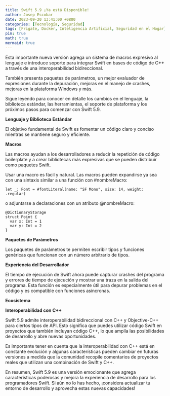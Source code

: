 ```yaml
---
title: Swift 5.9 ¡Ya está Disponible!
author: Josep Escobar
date: 2023-09-20 13:41:00 +0800
categories: [Tecnología, Seguridad]
tags: [Frigate, Docker, Inteligencia Artificial, Seguridad en el Hogar]
pin: true
math: true
mermaid: true
---
```


Esta importante nueva versión agrega un sistema de macros expresivo al lenguaje e introduce soporte para integrar Swift en bases de código de C++ a través de una interoperabilidad bidireccional.

También presenta paquetes de parámetros, un mejor evaluador de expresiones durante la depuración, mejoras en el manejo de crashes, mejoras en la plataforma Windows y más.

Sigue leyendo para conocer en detalle los cambios en el lenguaje, la biblioteca estándar, las herramientas, el soporte de plataforma y los próximos pasos para comenzar con Swift 5.9.

**Lenguaje y Biblioteca Estándar**

El objetivo fundamental de Swift es fomentar un código claro y conciso mientras se mantiene seguro y eficiente.

**Macros**

Las macros ayudan a los desarrolladores a reducir la repetición de código boilerplate y a crear bibliotecas más expresivas que se pueden distribuir como paquetes Swift.

Usar una macro es fácil y natural. Las macros pueden expandirse ya sea con una sintaxis similar a una función con #nombreMacro:

```
let _: Font = #fontLiteral(name: "SF Mono", size: 14, weight: .regular)
```

o adjuntarse a declaraciones con un atributo @nombreMacro:

```
@DictionaryStorage
struct Point {
  var x: Int = 1
  var y: Int = 2
}
```

**Paquetes de Parámetros**

Los paquetes de parámetros te permiten escribir tipos y funciones genéricas que funcionan con un número arbitrario de tipos.

**Experiencia del Desarrollador**

El tiempo de ejecución de Swift ahora puede capturar crashes del programa y errores de tiempo de ejecución y mostrar una traza en la salida del programa. Esta función es especialmente útil para depurar problemas en el código y es compatible con funciones asíncronas.

**Ecosistema**

**Interoperabilidad con C++**

Swift 5.9 admite interoperabilidad bidireccional con C++ y Objective-C++ para ciertos tipos de API. Esto significa que puedes utilizar código Swift en proyectos que también incluyan código C++, lo que amplía las posibilidades de desarrollo y abre nuevas oportunidades.

Es importante tener en cuenta que la interoperabilidad con C++ está en constante evolución y algunas características pueden cambiar en futuras versiones a medida que la comunidad recopile comentarios de proyectos reales que utilizan una combinación de Swift y C++.

En resumen, Swift 5.9 es una versión emocionante que agrega características poderosas y mejora la experiencia de desarrollo para los programadores Swift. Si aún no lo has hecho, ¡considera actualizar tu entorno de desarrollo y aprovecha estas nuevas capacidades!
